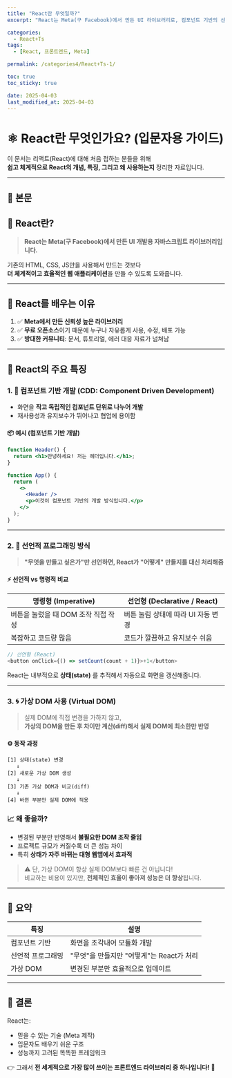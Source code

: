 ```yaml
---
title: "React란 무엇일까?"
excerpt: "React는 Meta(구 Facebook)에서 만든 UI 라이브러리로, 컴포넌트 기반의 선언적 프로그래밍 방식과 가상 DOM을 통해 체계적이고 성능 좋은 웹 애플리케이션을 만들 수 있도록 도와줍니다."

categories:
  - React+Ts
tags:
  - [React, 프론트엔드, Meta]

permalink: /categories4/React+Ts-1/

toc: true
toc_sticky: true

date: 2025-04-03
last_modified_at: 2025-04-03
---
```


# ⚛️ React란 무엇인가요? (입문자용 가이드)

이 문서는 리액트(React)에 대해 처음 접하는 분들을 위해  
**쉽고 체계적으로 React의 개념, 특징, 그리고 왜 사용하는지** 정리한 자료입니다.

---

## 🦥 본문

## 🧾 React란?

> **React는 Meta(구 Facebook)에서 만든 UI 개발용 자바스크립트 라이브러리입니다.**

기존의 HTML, CSS, JS만을 사용해서 만드는 것보다  
**더 체계적이고 효율적인 웹 애플리케이션**을 만들 수 있도록 도와줍니다.

---

## 🎯 React를 배우는 이유

1. ✅ **Meta에서 만든 신뢰성 높은 라이브러리**
2. ✅ **무료 오픈소스**이기 때문에 누구나 자유롭게 사용, 수정, 배포 가능
3. ✅ **방대한 커뮤니티**: 문서, 튜토리얼, 에러 대응 자료가 넘쳐남

---

## 🚀 React의 주요 특징

### 1. 🧱 컴포넌트 기반 개발 (CDD: Component Driven Development)

- 화면을 **작고 독립적인 컴포넌트 단위로 나누어 개발**
- 재사용성과 유지보수가 뛰어나고 협업에 용이함

#### 📦 예시 (컴포넌트 기반 개발)

```jsx
function Header() {
  return <h1>안녕하세요! 저는 헤더입니다.</h1>;
}

function App() {
  return (
    <>
      <Header />
      <p>이것이 컴포넌트 기반의 개발 방식입니다.</p>
    </>
  );
}
```

---

### 2. 📣 선언적 프로그래밍 방식

> **"무엇을 만들고 싶은가"만 선언하면, React가 "어떻게" 만들지를 대신 처리해줌**

#### ⚡ 선언적 vs 명령적 비교

| 명령형 (Imperative)                 | 선언형 (Declarative / React)       |
| ----------------------------------- | ---------------------------------- |
| 버튼을 눌렀을 때 DOM 조작 직접 작성 | 버튼 눌림 상태에 따라 UI 자동 변경 |
| 복잡하고 코드량 많음                | 코드가 깔끔하고 유지보수 쉬움      |

```js
// 선언형 (React)
<button onClick={() => setCount(count + 1)}>+1</button>
```

React는 내부적으로 **상태(state)** 를 추적해서 자동으로 화면을 갱신해줍니다.

---

### 3. 🌀 가상 DOM 사용 (Virtual DOM)

> 실제 DOM에 직접 변경을 가하지 않고,  
> **가상의 DOM을 만든 후 차이만 계산(diff)해서 실제 DOM에 최소한만 반영**

#### ⚙️ 동작 과정

```
[1] 상태(state) 변경
   ↓
[2] 새로운 가상 DOM 생성
   ↓
[3] 기존 가상 DOM과 비교(diff)
   ↓
[4] 바뀐 부분만 실제 DOM에 적용
```

### 📈 왜 좋을까?

- 변경된 부분만 반영해서 **불필요한 DOM 조작 줄임**
- 프로젝트 규모가 커질수록 더 큰 성능 차이
- 특히 **상태가 자주 바뀌는 대형 웹앱에서 효과적**

> ⚠️ 단, 가상 DOM이 항상 실제 DOM보다 빠른 건 아닙니다!  
> 비교하는 비용이 있지만, **전체적인 효율이 좋아져 성능은 더 향상**됩니다.

---

## 📌 요약

| 특징              | 설명                                      |
| ----------------- | ----------------------------------------- |
| 컴포넌트 기반     | 화면을 조각내어 모듈화 개발               |
| 선언적 프로그래밍 | "무엇"을 만들지만 "어떻게"는 React가 처리 |
| 가상 DOM          | 변경된 부분만 효율적으로 업데이트         |

---

## 🧠 결론

React는:

- 믿을 수 있는 기술 (Meta 제작)
- 입문자도 배우기 쉬운 구조
- 성능까지 고려된 똑똑한 프레임워크

👉 그래서 **전 세계적으로 가장 많이 쓰이는 프론트엔드 라이브러리 중 하나입니다!** 🚀
